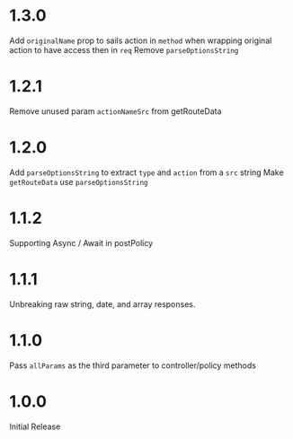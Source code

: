 # 1.3.0
Add `originalName` prop to sails action in `method` when wrapping original action to have access then in `req`
Remove `parseOptionsString`

# 1.2.1
Remove unused param `actionNameSrc` from getRouteData

# 1.2.0
Add `parseOptionsString` to extract `type` and `action` from a `src` string
Make `getRouteData` use `parseOptionsString`

# 1.1.2
Supporting Async / Await in postPolicy

# 1.1.1
Unbreaking raw string, date, and array responses.

# 1.1.0
Pass `allParams` as the third parameter to controller/policy methods

# 1.0.0
Initial Release
